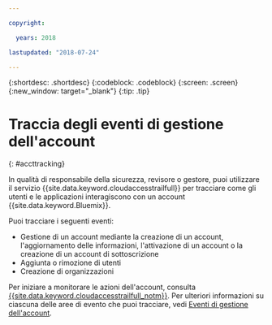 ```yaml
---

copyright:

  years: 2018

lastupdated: "2018-07-24"

---
```


{:shortdesc: .shortdesc}
{:codeblock: .codeblock}
{:screen: .screen}
{:new_window: target="_blank"}
{:tip: .tip}

# Traccia degli eventi di gestione dell'account
{: #accttracking}

In qualità di responsabile della sicurezza, revisore o gestore, puoi utilizzare il servizio {{site.data.keyword.cloudaccesstrailfull}} per tracciare come gli utenti e le applicazioni interagiscono con un account {{site.data.keyword.Bluemix}}.

Puoi tracciare i seguenti eventi:

* Gestione di un account mediante la creazione di un account, l'aggiornamento delle informazioni, l'attivazione di un account o la creazione di un account di sottoscrizione
* Aggiunta o rimozione di utenti
* Creazione di organizzazioni

Per iniziare a monitorare le azioni dell'account, consulta [{{site.data.keyword.cloudaccesstrailfull_notm}}](/docs/services/cloud-activity-tracker/index.html#getting-started-with-cla). Per ulteriori informazioni su ciascuna delle aree di evento che puoi tracciare, vedi [Eventi di gestione dell'account](/docs/services/cloud-activity-tracker/services/at_events_acc_mgt.html).
